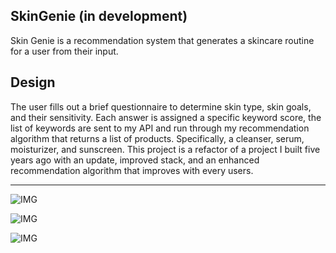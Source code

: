 ## SkinGenie (in development)

Skin Genie is a recommendation system that generates a skincare routine for a user from their input.

## Design

The user fills out a brief questionnaire to determine skin type, skin goals, and their sensitivity. Each answer is assigned a specific keyword score, the list of keywords are sent to my API and run through my recommendation algorithm that returns a list of products. Specifically, a cleanser, serum, moisturizer, and sunscreen. This project is a refactor of a project I built five years ago with an update, improved stack, and an enhanced recommendation algorithm that improves with every users.

---

![IMG](https://i.ibb.co/kQgwXq9/Screen-Shot-2020-11-18-at-10-18-56-AM.png)

![IMG](https://i.ibb.co/FqNLkFP/Screen-Shot-2020-11-18-at-10-19-11-AM.png)

![IMG](https://i.ibb.co/dr3SCDr/Screen-Shot-2020-11-18-at-10-24-58-AM.png)
